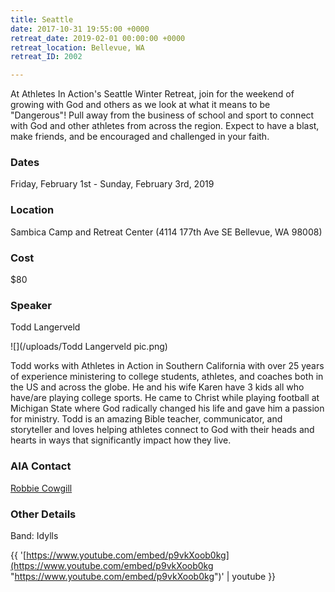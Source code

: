 ```yaml
---
title: Seattle
date: 2017-10-31 19:55:00 +0000
retreat_date: 2019-02-01 00:00:00 +0000
retreat_location: Bellevue, WA
retreat_ID: 2002

---
```

At Athletes In Action's Seattle Winter Retreat, join for the weekend of growing with God and others as we look at what it means to be "Dangerous"! Pull away from the business of school and sport to connect with God and other athletes from across the region. Expect to have a blast, make friends, and be encouraged and challenged in your faith.

### Dates

Friday, February 1st -  Sunday, February 3rd, 2019

### Location

Sambica Camp and Retreat Center (4114 177th Ave SE Bellevue, WA 98008)

### Cost

$80

### Speaker

Todd Langerveld

![](/uploads/Todd Langerveld pic.png)

Todd works with Athletes in Action in Southern California with over 25 years of experience ministering to college students, athletes, and coaches both in the US and across the globe. He and his wife Karen have 3 kids all who have/are playing college sports. He came to Christ while playing football at Michigan State where God radically changed his life and gave him a passion for ministry. Todd is an amazing Bible teacher, communicator, and storyteller and loves helping athletes connect to God with their heads and hearts in ways that significantly impact how they live.

### AIA Contact

[Robbie Cowgill](robert.cowgill@athletesinaction.org "Robbie Cowgill")

### Other Details

Band: Idylls

{{ '[https://www.youtube.com/embed/p9vkXoob0kg](https://www.youtube.com/embed/p9vkXoob0kg "https://www.youtube.com/embed/p9vkXoob0kg")' | youtube }}